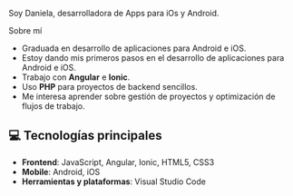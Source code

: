 Soy Daniela, desarrolladora de Apps para iOs y Android. 


 Sobre mí
- Graduada en desarrollo de aplicaciones para Android e iOS.
- Estoy dando mis primeros pasos en el desarrollo de aplicaciones para Android e iOS.
- Trabajo con **Angular** e **Ionic**.
- Uso **PHP** para proyectos de backend sencillos.
- Me interesa aprender sobre gestión de proyectos y optimización de flujos de trabajo.

## 💻 Tecnologías principales
- **Frontend**: JavaScript, Angular, Ionic, HTML5, CSS3
- **Mobile**: Android, iOS
- **Herramientas y plataformas**: Visual Studio Code
